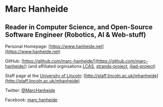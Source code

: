 # Marc Hanheide

## Reader in Computer Science, and Open-Source Software Engineer (Robotics, AI & Web-stuff) 

Personal Homepage: [https://www.hanheide.net](https://www.hanheide.net)

GitHub: [https://github.com/marc-hanheide/](https://github.com/marc-hanheide/) (and affiliated orginsations [LCAS](https://github.com/LCAS), [strands-project](https://github.com/strands-project), [iliad-project](https://github.com/iliad-project))

Staff page at the [University of Lincoln](https://lincoln.ac.uk/): [http://staff.lincoln.ac.uk/mhanheide](http://staff.lincoln.ac.uk/mhanheide)

Twitter: [@MarcHanheide](https://twitter.com/marchanheide)

Facebook: [marc.hanheide](https://www.facebook.com/marc.hanheide)



